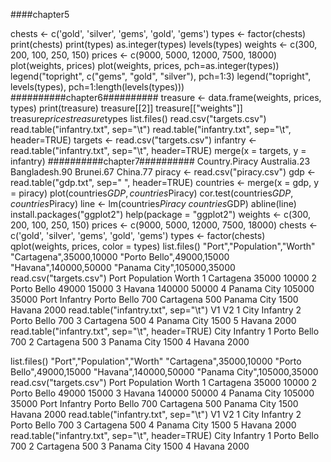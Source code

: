 ####chapter5

chests <- c('gold', 'silver', 'gems', 'gold', 'gems')
types <- factor(chests)
print(chests)
print(types) as.integer(types)
levels(types) 
weights <- c(300, 200, 100, 250, 150) 
prices <- c(9000, 5000, 12000, 7500, 18000) 
plot(weights, prices)
plot(weights, prices, pch=as.integer(types))
legend("topright", c("gems", "gold", "silver"), pch=1:3) 
legend("topright", levels(types), pch=1:length(levels(types)))
##########chapter6########## 
treasure <- data.frame(weights, prices, types)
print(treasure) treasure[[2]] treasure[["weights"]] 
treasure$prices treasure$types list.files()
read.csv("targets.csv") 
read.table("infantry.txt", sep="\t") 
read.table("infantry.txt", sep="\t", header=TRUE) 
targets <- read.csv("targets.csv") infantry <- read.table("infantry.txt", sep="\t", header=TRUE) 
merge(x = targets, y = infantry) 
##########chapter7##########
Country.Piracy Australia.23 Bangladesh.90 Brunei.67 China.77 
piracy <- read.csv("piracy.csv") 
gdp <- read.table("gdp.txt", sep=" ", header=TRUE) 
countries <- merge(x = gdp, y = piracy)
plot(countries$GDP, countries$Piracy) 
cor.test(countries$GDP, countries$Piracy) 
line <- lm(countries$Piracy ~ countries$GDP) 
abline(line) install.packages("ggplot2")
help(package = "ggplot2") 
weights <- c(300, 200, 100, 250, 150) 
prices <- c(9000, 5000, 12000, 7500, 18000)
chests <- c('gold', 'silver', 'gems', 'gold', 'gems') 
types <- factor(chests)
qplot(weights, prices, color = types) list.files() "Port","Population","Worth" "Cartagena",35000,10000 "Porto Bello",49000,15000 "Havana",140000,50000 "Panama City",105000,35000 
read.csv("targets.csv") 
Port Population Worth
1 Cartagena 35000 10000 2 Porto Bello 49000 15000 3 Havana 140000 50000 4 Panama City 105000 35000 Port Infantry Porto Bello 700 Cartagena 500 Panama City 1500 Havana 2000 
read.table("infantry.txt", sep="\t") 
V1 V2 1 City Infantry 2 Porto Bello 700 3 Cartagena 500 4 Panama City 1500 5 Havana 2000 
read.table("infantry.txt", sep="\t", header=TRUE) 
City Infantry 1 Porto Bello 700 2 Cartagena 500 3 Panama City 1500 4 Havana 2000
  
  
 
 
 list.files()
"Port","Population","Worth"
"Cartagena",35000,10000
"Porto Bello",49000,15000
"Havana",140000,50000
"Panama City",105000,35000
 read.csv("targets.csv")
Port Population Worth
1   Cartagena      35000 10000
2 Porto Bello      49000 15000
3      Havana     140000 50000
4 Panama City     105000 35000
Port         Infantry
Porto Bello  700
Cartagena    500
Panama City  1500
Havana       2000
 read.table("infantry.txt", sep="\t")
           V1       V2
1        City Infantry
2 Porto Bello      700
3   Cartagena      500
4 Panama City     1500
5      Havana     2000
read.table("infantry.txt", sep="\t", header=TRUE)
         City Infantry
1 Porto Bello      700
2   Cartagena      500
3 Panama City     1500
4      Havana     2000
